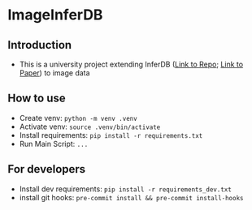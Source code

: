 # ImageInferDB

## Introduction

- This is a university project extending InferDB ([Link to Repo](https://github.com/hpides/inferdb); [Link to Paper](https://hpi.de/fileadmin/user_upload/fachgebiete/rabl/publications/2024/inferdb_vldb24.pdf)) to image data

## How to use

- Create venv: `python -m venv .venv`
- Activate venv: `source .venv/bin/activate`
- Install requirements: `pip install -r requirements.txt`
- Run Main Script: `...`

## For developers

- Install dev requirements: `pip install -r requirements_dev.txt`
- install git hooks: `pre-commit install && pre-commit install-hooks`
